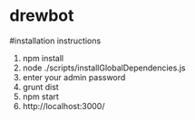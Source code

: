 # drewbot
#installation instructions
1. npm install
2. node ./scripts/installGlobalDependencies.js
3. enter your admin password
4. grunt dist
5. npm start
6. http://localhost:3000/


